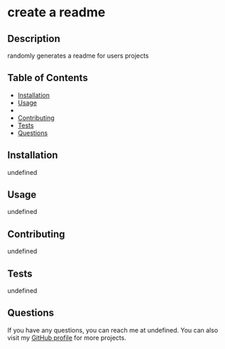 # create a readme



## Description

randomly generates a readme for users projects

## Table of Contents

- [Installation](#installation)
- [Usage](#usage)
- 
- [Contributing](#contributing)
- [Tests](#tests)
- [Questions](#questions)

## Installation

undefined

## Usage

undefined



## Contributing

undefined

## Tests

undefined

## Questions

If you have any questions, you can reach me at undefined. You can also visit my [GitHub profile](https://github.com/undefined) for more projects.

